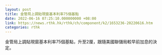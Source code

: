 ```yaml
---
layout: post
title: 金管局上調貼現窗基本利率75個基點
date: 2022-06-16 07:25:10.000000000 +08:00
link: https://news.rthk.hk/rthk/ch/component/k2/1653236-20220616.htm
categories: rthk
---
```


金管局上調貼現窗基本利率75個基點，升至2厘，跟隨美國聯儲局較早前加息的決定。
